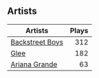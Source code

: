 ## Artists
Artists | Plays 
----- | -----: 
[Backstreet Boys](/artists/backstreet-boys-36645) | 312
[Glee](/artists/glee-30032566) | 182
[Ariana Grande](/artists/ariana-grande-678625) | 63

